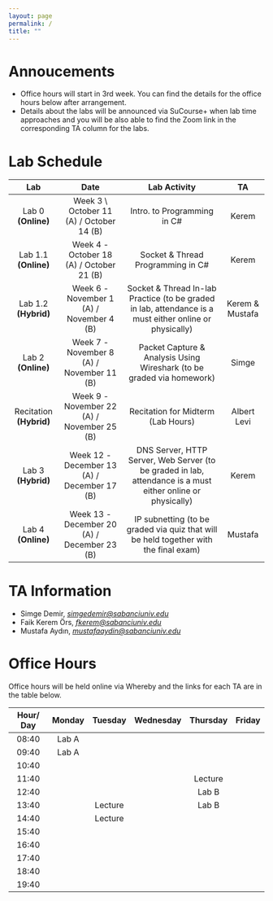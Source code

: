 ```yaml
---
layout: page
permalink: /
title: ""
---
```


# Annoucements
- Office hours will start in 3rd week. You can find the details for the office hours below after arrangement.
- Details about the labs will be announced via SuCourse+ when lab time approaches and you will be also able to find the Zoom link in the corresponding TA column for the labs.


# Lab Schedule

| Lab          |        Date            |                                     Lab Activity                                     |   TA    |
| :------------: | :---------------------: | :----------------------------------------------------------------------------------: | :-----: |
| Lab 0 **(Online)**        |  Week 3 \\ October 11 (A) / October 14 (B)|                             Intro. to Programming in C#                              |  Kerem |
| Lab 1.1 **(Online)**      |  Week 4 - October 18 (A) / October 21 (B) |                          Socket & Thread Programming in C#                           |  Kerem  |
| Lab 1.2 **(Hybrid)**      |  Week 6 - November 1 (A) / November 4 (B) |                Socket & Thread In-lab Practice (to be graded in lab, attendance is a must either online or physically)                 |  Kerem & Mustafa  |
| Lab 2 **(Online)**       |  Week 7 - November 8 (A) / November 11 (B) |        Packet Capture & Analysis Using Wireshark (to be graded via homework)         |  Simge  |
| Recitation **(Hybrid)**   |  Week 9 - November 22 (A) / November 25 (B) | Recitation for Midterm (Lab Hours) | Albert Levi |
| Lab 3 **(Hybrid)**  |  Week 12 - December 13 (A) / December 17 (B) |              DNS Server, HTTP Server, Web Server (to be graded in lab, attendance is a must either online or physically)               | Kerem |
| Lab 4 **(Online)**  |  Week 13 - December 20 (A) / December 23 (B) | IP subnetting (to be graded via quiz that will be held together with the final exam) | Mustafa |


# TA Information

- Simge Demir, *simgedemir@sabanciuniv.edu*  
- Faik Kerem Örs, *fkerem@sabanciuniv.edu*
- Mustafa Aydın,  *mustafaaydin@sabanciuniv.edu*


# Office Hours

Office hours will be held online via Whereby and the links for each TA are in the table below. 

| Hour/ Day |     **Monday**      |  **Tuesday**  										 |  **Wednesday**  |  **Thursday**   |     **Friday**      |
| :-------: | :-----------------: | :-----------: 										 | :-------------: | :-------------: | :-----------------: |
|   08:40   | 	Lab A			 	  |       										 |                 |                 |                     |
|   09:40   |  Lab A		 	  |        										 |                |                  |                     |
|   10:40   |                     |               										 |                 |  			     |                     |
|   11:40   |                     |  |  | Lecture ||
|   12:40   |                     |  |  | Lab B||
|   13:40   |                   | Lecture |                 | Lab B  |                     |
|   14:40   |                  | Lecture  |                 |  |  |
|   15:40   |                  |  |                 |                 |  |
|   16:40   |                     |  |                 |  ||
|   17:40   | |               										 |                 |  ||
|   18:40   |  |               										 |                 |                |                     |
|   19:40   |                     |                                                      |                 |                 |                     |
